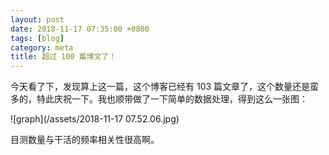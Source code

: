 ```yaml
---
layout: post
date: 2018-11-17 07:35:00 +0800
tags: [blog]
category: meta
title: 超过 100 篇博文了！
---
```


今天看了下，发现算上这一篇，这个博客已经有 103 篇文章了，这个数量还是蛮多的，特此庆祝一下。我也顺带做了一下简单的数据处理，得到这么一张图：

![graph](/assets/2018-11-17 07.52.06.jpg)

目测数量与干活的频率相关性很高啊。